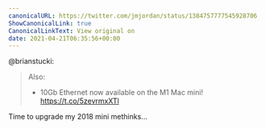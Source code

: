 ```yaml
---
canonicalURL: https://twitter.com/jmjordan/status/1384757777545928706
ShowCanonicalLink: true
CanonicalLinkText: View original on
date: 2021-04-21T06:35:56+00:00
---
```

@brianstucki:

> Also:
> 
> - 10Gb Ethernet now available on the M1 Mac mini! https://t.co/5zevrmxXTl

Time to upgrade my 2018 mini methinks...